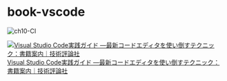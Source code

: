 # book-vscode

![ch10-CI](https://github.com/takkyuuplayer/book-vscode/workflows/ch10-CI/badge.svg)

[![Visual Studio Code実践ガイド —最新コードエディタを使い倒すテクニック：書籍案内｜技術評論社](https://gihyo.jp/assets/images/cover/2020/thumb/TH320_9784297112011.jpg)Visual Studio Code実践ガイド —最新コードエディタを使い倒すテクニック：書籍案内｜技術評論社](https://gihyo.jp/book/2020/978-4-297-11201-1)
